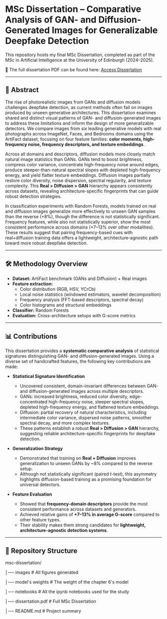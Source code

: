 # MSc Dissertation – Comparative Analysis of GAN- and Diffusion-Generated Images for Generalizable Deepfake Detection
This repository hosts my final MSc Dissertation, completed as part of the MSc in Artificial Intelligence at the University of Edinburgh (2024–2025).  

📄 The full dissertation PDF can be found here: [Access Dissertation](./MSc_dissertation_SLB.pdf)

---

## 📖 Abstract

The rise of photorealistic images from GANs and diffusion models challenges deepfake detection, as current methods often fail on images produced by unseen generative architectures. This dissertation examines shared and distinct visual patterns of GAN- and diffusion-generated images to address these limitations and inform the design of more generalizable detectors. We compare images from six leading generative models with real photographs across ImageNet, Faces, and Bedrooms domains using the ArtiFact dataset, focusing on four feature families: **color moments, high-frequency noise, frequency descriptors, and texture embeddings**.  

Across all domains and descriptors, diffusion models more closely match natural image statistics than GANs. GANs tend to boost brightness, compress color variance, concentrate high-frequency noise around edges, produce steeper-than-natural spectral slopes with depleted high-frequency energy, and yield flatter texture embeddings. Diffusion images partially restore color diversity, noise dispersion, spectral regularity, and texture complexity. This **Real > Diffusion > GAN** hierarchy appears consistently across datasets, revealing architecture-specific fingerprints that can guide robust detection strategies.  

In classification experiments with Random Forests, models trained on real and diffusion images generalize more effectively to unseen GAN samples than the reverse (+8%), though the difference is not statistically significant. Frequency features, while also not statistically superior, show the most consistent performance across domains (+7–13% over other modalities). These results suggest that pairing frequency-based cues with real+diffusion training data offers a lightweight, architecture-agnostic path toward more robust deepfake detection.  

---

## 🛠 Methodology Overview

- **Dataset:** ArtiFact benchmark (GANs and Diffusion) + Real images  
- **Feature extraction:**
  - Color distribution (RGB, HSV, YCrCb)  
  - Local noise statistics (windowed estimators, wavelet decomposition)  
  - Frequency analysis (FFT-based descriptors, spectral decay)  
  - Color histograms and structural embeddings  
- **Classifier:** Random Forests  
- **Evaluation:** Cross-architecture setups with G-score metrics  

---

## 📊 Contributions

This dissertation provides a **systematic comparative analysis** of statistical signatures distinguishing GAN- and diffusion-generated images. Using a diverse set of handcrafted features, the following key contributions are made:

- **Statistical Signature Identification**  
  - Uncovered consistent, domain-invariant differences between GAN- and diffusion-generated images across multiple descriptors.  
  - GANs: increased brightness, reduced color diversity, edge-concentrated high-frequency noise, steeper spectral slopes, depleted high-frequency energy, and flattened texture embeddings.  
  - Diffusion: partial recovery of natural characteristics, including intermediate color variance, dispersed noise patterns, smoother spectral decay, and more complex textures.  
  - These patterns establish a robust **Real > Diffusion > GAN** hierarchy, suggesting reliable architecture-specific fingerprints for deepfake detection.  

- **Generalization Strategy**  
  - Demonstrated that training on **Real + Diffusion** improves generalization to unseen GANs by ~8% compared to the reverse setup.  
  - Although not statistically significant (paired *t*-test), this asymmetry highlights diffusion-based training as a promising foundation for universal detectors.  

- **Feature Evaluation**  
  - Showed that **frequency-domain descriptors** provide the most consistent performance across datasets and generators.  
  - Achieved relative gains of **+7–13% in average G-score** compared to other feature types.  
  - Their stability makes them strong candidates for **lightweight, architecture-agnostic detection systems**.  

---

## 📌 Repository Structure

msc-dissertation/

│── images                  # All figures generated

│── model's weights         # The weight of the chapter 6's model

│── notebooks               # All the ipynb notebooks used for the study 

│── dissertation.pdf        # Full MSc Dissertation

│── README.md               # Project summary
